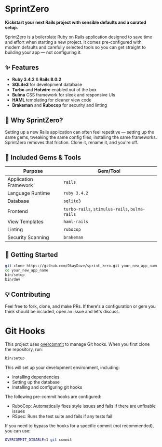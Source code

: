 # SprintZero

**Kickstart your next Rails project with sensible defaults and a curated setup.**

SprintZero is a boilerplate Ruby on Rails application designed to save time and effort when starting a new project. It comes pre-configured with modern defaults and carefully selected tools so you can get straight to building your app — not configuring it.

## ✨ Features

- **Ruby 3.4.2** & **Rails 8.0.2**
- **SQLite3** for development database
- **Turbo** and **Hotwire** enabled out of the box
- **Bulma** CSS framework for sleek and responsive UIs
- **HAML** templating for cleaner view code
- **Brakeman** and **Rubocop** for security and linting

## 🔧 Why SprintZero?

Setting up a new Rails application can often feel repetitive — setting up the same gems, tweaking the same config files, installing the same frameworks. SprintZero removes that friction. Clone it, rename it, and you're off.


## 🧰 Included Gems & Tools

| Purpose             | Gem/Tool     |
|---------------------|--------------|
| Application Framework | `rails`     |
| Language Runtime     | `ruby 3.4.2` |
| Database             | `sqlite3`    |
| Frontend             | `turbo-rails`, `stimulus-rails`, `bulma-rails` |
| View Templates       | `haml-rails` |
| Linting              | `rubocop`    |
| Security Scanning    | `brakeman`   |

## 🚀 Getting Started

```bash
git clone https://github.com/OkayDave/sprint_zero.git your_new_app_name
cd your_new_app_name
bin/setup
bin/dev

```

## 💡 Contributing

Feel free to fork, clone, and make PRs. If there's a configuration or gem you think should be included, open an issue and let's discuss.

# Git Hooks

This project uses [overcommit](https://github.com/sds/overcommit) to manage Git hooks. When you first clone the repository, run:

```bash
bin/setup
```

This will set up your development environment, including:
- Installing dependencies
- Setting up the database
- Installing and configuring git hooks

The following pre-commit hooks are configured:
- RuboCop: Automatically fixes style issues and fails if there are unfixable issues
- RSpec: Runs the test suite and fails if any tests fail

If you need to bypass the hooks for a specific commit (not recommended), you can use:

```bash
OVERCOMMIT_DISABLE=1 git commit
```
